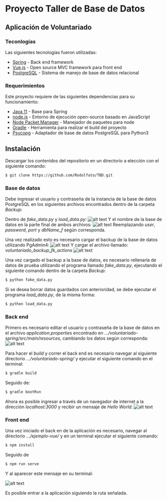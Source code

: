 # Proyecto Taller de Base de Datos
## Aplicación de Voluntariado

### Teconlogías
Las siguientes tecnologías fueron utilizadas:
* [Spring] - Back end framework
* [Vue.js] - Open source MVC framework para front end
* [PostgreSQL] - Sistema de manejo de base de datos relacional

### Requerimientos

Este proyecto requiere de las siguientes dependencias para su funcionamiento:

* [Java 11] - Base para Spring 
* [node.js] - Entorno de ejecución open-source basado en JavaScript 
* [Node Packet Manager] - Manejador de paquetes para node
* [Gradle] - Herramienta para realizar el build del proyecto
* [Psycopg] - Adaptador de base de datos PostgreSQL para Python3

## Instalación
Descargar los contenidos del repositorio en un directorio a elección con el siguiente comando:

```sh
$ git clone https://github.com/Rodolfato/TBD.git
```
### Base de datos

Debe ingresar el usuario y contraseña de la instancia de la base de datos PostgreSQL en los siguientes archivos encontrados dentro de la carpeta *Backup*:

Dentro de *fake_data.py* y *load_data.py*:
![alt text](https://imgur.com/jKDmWMo.png)
Y el nombre de la base de datos en la parte final de ambos archivos:
![alt text](https://imgur.com/gZmXm1c.png)
Reemplazando *user*, *password*, *port* y *dbName_f* según corresponda.

Una vez realizado esto es necesario cargar el backup de la base de datos utilizando PgAdmin4:
![alt text](https://imgur.com/FU9zbCz.png)
Y cargar el archivo llamado: *voluntariado_backup_fk_actions*
![alt text](https://imgur.com/MMZXHpz.png)

Una vez cargado el backup a la base de datos, es necesario rellenarla de datos de prueba utilizando el programa llamado *fake_data.py*, ejecutando el siguiente comando dentro de la carpeta *Backup*:

```sh
$ python fake_data.py
```

Si se desea borrar datos guardados con anterioridad, se debe ejecutar el programa *load_data.py*, de la misma forma:
```sh
$ python load_data.py
```
### Back end
Primero es necesario editar el usuario y contraseña de la base de datos en el archivo *application.properties* encontrado en *.../voluntariado-spring/src/main/resources*, cambiando los datos según corresponda:
![alt text](https://imgur.com/0OKPujz.png)

Para hacer el *build* y correr el back end es necesario navegar al siguiente directorio *.../voluntariado-spring/* y ejecutar el siguiente comando en el terminal:
```sh
$ gradle build
```
Seguido de:
```sh
$ gradle bootRun
```

Ahora es posible ingresar a través de un navegador de internet a la dirección *localhost:3000* y recibir un mensaje de *Hello World*:
![alt text](https://imgur.com/2E9nplh.png)
### Front end
Una vez iniciado el back en de la aplicación es necesario, navegar al directorio *.../ejemplo-vue/* y en un terminal ejecutar el siguiente comando:
```sh
$ npm install
```
Seguido de
```sh
$ npm run serve
```
Y al aparecer este mensaje en su terminal:

![alt text](https://imgur.com/qXB0yQs.png)

Es posible entrar a la aplicación siguiendo la ruta señalada.



[//]: # (These are reference links used in the body of this note and get stripped out when the markdown processor does its job. There is no need to format nicely because it shouldn't be seen. Thanks SO - http://stackoverflow.com/questions/4823468/store-comments-in-markdown-syntax)


   [Java 11]: <https://openjdk.java.net/projects/jdk/11/>
   [Node Packet Manager]: <https://www.npmjs.com/>
   [Gradle]: <https://gradle.org/>
   [Psycopg]: <https://www.psycopg.org/>
   [Spring]: <https://spring.io/>
   [Vue.js]: <https://vuejs.org/>
   [node.js]: <http://nodejs.org>
   [PostgreSQL]: <https://www.postgresql.org/>

